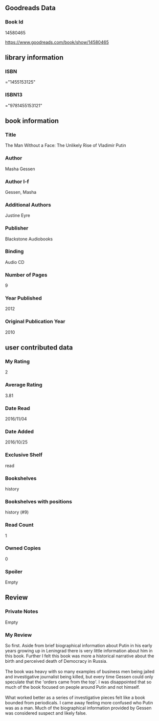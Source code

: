 <!-- This template shows how to bulk convert all columns of data into one markdown file -->
<!-- caveat: substitution key matches column headers from default export. You will get a KeyError if there's a mismatch -->

## Goodreads Data

### Book Id 

14580465

https://www.goodreads.com/book/show/14580465

## library information

### ISBN 
="1455153125"

### ISBN13 
="9781455153121"

## book information

### Title
The Man Without a Face: The Unlikely Rise of Vladimir Putin

### Author 
Masha Gessen

### Author l-f 
Gessen, Masha

### Additional Authors
Justine Eyre

### Publisher 
Blackstone Audiobooks

### Binding
Audio CD

### Number of Pages
9

### Year Published
2012

### Original Publication Year 
2010

## user contributed data

### My Rating
2

### Average Rating
3.81

### Date Read
2016/11/04

### Date Added
2016/10/25

### Exclusive Shelf
read

### Bookshelves
history

### Bookshelves with positions
history (#9)

### Read Count
1

### Owned Copies
0

### Spoiler 
Empty

## Review

### Private Notes
Empty

### My Review
So first. Aside from brief biographical information about Putin in his early years growing up in Leningrad there is very little information about him in this book. Further I felt this book was more a historical narrative about the birth and perceived death of Democracy in Russia.<br/><br/>The book was heavy with so many examples of business men being jailed and investigative journalist being killed, but every time Gessen could only speculate that the 'orders came from the top'. I was disappointed that so much of the book focused on people around Putin and not himself.<br/><br/>What worked better as a series of investigative pieces felt like a book bounded from periodicals. I came away feeling more confused who Putin was as a man. Much of the biographical information provided by Gessen was considered suspect and likely false.
